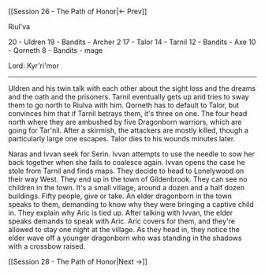 [[Session 26 - The Path of Honor|<- Prev]]

Riul'va

20 - Uldren
19 - Bandits - Archer 2
17 - Talor
14 - Tarnil
12 - Bandits - Axe
10 - Qorneth
8 - Bandits - mage

Lord: Kyr'ri'mor

---
Uldren and his twin talk with each other about the sight loss and the dreams and the oath and the prisoners. Tarnil eventually gets up and tries to sway them to go north to Riulva with him. Qorneth has to default to Talor, but convinces him that if Tarnil betrays them, it's three on one. 
The four head north where they are ambushed by five Dragonborn warriors, which are going for Tar'nil. After a skirmish, the attackers are mostly killed, though a particularly large one escapes. Talor dies to his wounds minutes later.

Naras and Ivvan seek for Serin. Ivvan attempts to use the needle to sow her back together when she fails to coalesce again. Ivvan opens the case he stole from Tarnil and finds maps. They decide to head to Lonelywood on their way West. They end up in the town of Gildenbrook. They can see no children in the town. It's a small village, around a dozen and a half dozen buildings. Fifty people, give or take. An elder dragonborn in the town speaks to them, demanding to know why they were bringing a captive child in. They explain why Aric is tied up. After talking with Ivvan, the elder speaks demands to speak with Aric. Aric covers for them, and they're allowed to stay one night at the village. As they head in, they notice the elder wave off a younger dragonborn who was standing in the shadows with a crossbow raised.

[[Session 28 - The Path of Honor|Next ->]]
